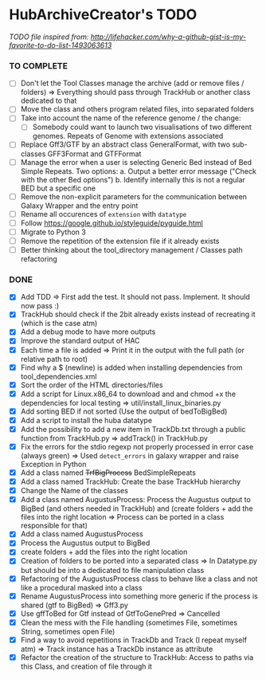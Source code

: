 # HubArchiveCreator's TODO

*TODO file inspired from: http://lifehacker.com/why-a-github-gist-is-my-favorite-to-do-list-1493063613*

### TO COMPLETE


- [ ] Don't let the Tool Classes manage the archive (add or remove files / folders) => Everything should pass through TrackHub or another class dedicated to that
- [ ] Move the class and others program related files, into separated folders
- [ ] Take into account the name of the reference genome / the change:
  - [ ] Somebody could want to launch two visualisations of two different genomes. Repeats of Genome with extensions associated
- [ ] Replace Gff3/GTF by an abstract class GeneralFormat, with two sub-classes GFF3Format and GTFFormat
- [ ] Manage the error when a user is selecting Generic Bed instead of Bed Simple Repeats. Two options: a. Output a better error message ("Check with the other Bed options") b. Identify internally this is not a regular BED but a specific one
- [ ] Remove the non-explicit parameters for the communication between Galaxy Wrapper and the entry point
- [ ] Rename all occurences of `extension` with `datatype`
- [ ] Follow https://google.github.io/styleguide/pyguide.html
- [ ] Migrate to Python 3
- [ ] Remove the repetition of the extension file if it already exists
- [ ] Better thinking about the tool_directory management / Classes path refactoring

### DONE


- [x] Add TDD => First add the test. It should not pass. Implement. It should now pass :)
- [x] TrackHub should check if the 2bit already exists instead of recreating it (which is the case atm)
- [x] Add a debug mode to have more outputs
- [x] Improve the standard output of HAC
- [x] Each time a file is added => Print it in the output with the full path (or relative path to root)
- [x] Find why a $ (newline) is added when installing dependencies from tool_dependencies.xml
- [x] Sort the order of the HTML directories/files
- [x] Add a script for Linux.x86_64 to download and and chmod +x the dependencies for local testing => util/install_linux_binaries.py
- [x] Add sorting BED if not sorted (Use the output of bedToBigBed)
- [x] Add a script to install the huba datatype
- [x] Add the possibility to add a new item in TrackDb.txt through a public function from TrackHub.py => addTrack() in TrackHub.py
- [x] Fix the errors for the stdio regexp not properly processed in error case (always green) => Used `detect_errors` in  galaxy wrapper and raise Exception in Python
- [x] Add a class named ~~TrfBigProcess~~ BedSimpleRepeats
- [x] Add a class named TrackHub: Create the base TrackHub hierarchy
- [x] Change the Name of the classes
- [x] Add a class named AugustusProcess: Process the Augustus output to BigBed (and others needed in TrackHub) and (create folders + add the files into the right location => Process can be ported in a class responsible for that)
 - [x] Add a class named AugustusProcess
 - [x] Process the Augustus output to BigBed
 - [x] create folders + add the files into the right location
 - [x] Creation of folders to be ported into a separated class => In Datatype.py but should be into a dedicated to file manipulation class
 - [x] Refactoring of the AugustusProcess class to behave like a class and not like a procedural masked into a class
 - [x] Rename AugustusProcess into something more generic if the process is shared (gtf to BigBed) => Gff3.py
- [x] Use gffToBed for Gtf instead of GtfToGenePred => Cancelled
- [x] Clean the mess with the File handling (sometimes File, sometimes String, sometimes open File)
- [x] Find a way to avoid repetitions in TrackDb and Track (I repeat myself atm) => Track instance has a TrackDb instance as attribute
- [x] Refactor the creation of the structure to TrackHub: Access to paths via this Class, and creation of file through it
